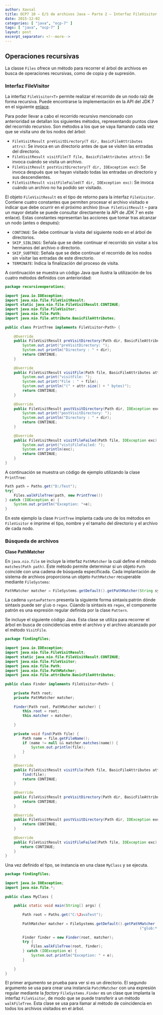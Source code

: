 ```yaml
---
author: Xavsal
title: OCP7 10 – E/S de archivos Java – Parte 2 – Interfaz FileVisitor
date: 2015-12-02
categories: [ "java", "ocp-7" ]
tags: [ "java", "ocp-7" ]
layout: post
excerpt_separator: <!--more-->
---
```


<!--more-->

## Operaciones recursivas

La classe `Files` ofrece un método para recorrer el árbol de archivos en busca de operaciones recursivas, como de copia y de supresión.

### Interfaz FileVisitor<T>

La interfaz `FileVisitor<T>` permite realizar el recorrido de un nodo raíz de forma recursiva. 
Puede encontrarse la implementación en la API del JDK 7 en el siguiente [enlace](https://docs.oracle.com/javase/7/docs/api/java/nio/file/FileVisitor.html).

Para poder llevar a cabo el recorrido recursivo mencionado con anterioridad se detallan los siguientes métodos, representando puntos clave del recorrido recursivo. 
Son métodos a los que se vaya llamando cada vez que se visita uno de los nodos del árbol:

- `FileVisitResult preVisitDirectory(T dir, BasicFileAttributes attrs)`: Se invoca en un directorio antes de que se visiten las entradas del directorio.
- `FileVisitResult visitFile(T file, BasicFileAttributes attrs)`: Se invoca cuándo se visita un archivo.
- `FileVisitResult postVisitDirectory(T dir, IOException exc)`: Se invoca después que se hayan visitado todas las entradas un directorio y sus descendientes.
- `FileVisitResult visitFileFailed(T dir, IOException exc)`: Se invoca cuándo un archivo no ha podido ser visitado.

El objeto `FileVisitResult` es el tipo de retorno para la interfaz `FileVisitor`. 
Contiene cuatro constantes  que permiten procesar el archivo visitado e indicar que debe ocurrir en el próximo archivo 
(`Enum FileVisitResult` – para un mayor detalle se puede consultar directamente la API de JDK 7 en este enlace). 
Estas constantes representan  las acciones que tomar tras alcanzar un nodo (antes o después):

- `CONTINUE`: Se debe continuar la visita del siguiente nodo en el árbol de directorios.
- `SKIP_SIBLINGS`: Señala que se debe continuar el recorrido sin visitar a los hermanos del archivo o directorio.
- `SKIP_SUBTREE`: Señala que se debe continuar el recorrido de los nodos sin visitar las entradas de este directorio.
- `TERMINATE`: Indica la finalización del proceso de visita.

A continuación se muestra un código Java que ilustra la utilización de los cuatro métodos definidos con anterioridad:

```java
package recursiveoperations;
 
import java.io.IOException;
import java.nio.file.FileVisitResult;
import static java.nio.file.FileVisitResult.CONTINUE;
import java.nio.file.FileVisitor;
import java.nio.file.Path;
import java.nio.file.attribute.BasicFileAttributes;
 
public class PrintTree implements FileVisitor<Path> {
 
    @Override
    public FileVisitResult preVisitDirectory(Path dir, BasicFileAttributes attr) {
        System.out.print("preVisitDirectory: ");
        System.out.println("Directory : " + dir);
        return CONTINUE;
    }
 
    @Override
    public FileVisitResult visitFile(Path file, BasicFileAttributes attr) {
        System.out.print("visitFile: ");
        System.out.print("File : " + file);
        System.out.println("(" + attr.size() + " bytes)");
        return CONTINUE;
    }
 
    @Override
    public FileVisitResult postVisitDirectory(Path dir, IOException exc) {
        System.out.print("postVisitDirectory: ");
        System.out.println("Directory : " + dir);
        return CONTINUE;
    }
 
    @Override
    public FileVisitResult visitFileFailed(Path file, IOException exc) {
        System.out.print("vistiFileFailed: ");
        System.err.println(exc);
        return CONTINUE;
    }
}
```

A continuación se muestra un código de ejemplo utilizando la clase `PrintTree`:

```java
Path path = Paths.get("D:/Test");
try{
    Files.walkFileTree(path, new PrintTree())
} catch (IOException e) {
    System.out.println("Exception: "+e);
}
```

En este ejemplo la clase `PrintTree` implanta cada uno de los métodos en `FileVisitor` e imprime el tipo, nombre y el tamaño del directorio y el archivo de cada nodo.

### Búsqueda de archivos

**Clase PathMatcher**

En `java.nio.file` se incluye la interfaz `PathMatcher` la cuál define el método `matches(Path path)`. 
Éste método  permite determinar si un objeto `Path` coincide con una cadena de búsqueda especificada.
Cada implantación de sistema de archivos proporciona un objeto `PathMatcher` recuperable mediante `FileSystems`:

```java
PathMatcher matcher = FileSystems.getDefault().getPathMatcher(String syntaxPattern);
```

La cadena `syntaxPattern` presenta la siguiente forma sintaxis:patrón dónde sintaxis puede ser `glob` o `regex`. Cúando la sintaxis es `regex`, 
el componente patrón es una expresión regular definida por la clase `Pattern`.

Se incluye el siguiente código Java. Esta clase se utiliza para recorrer el árbol en busca de coincidencias entre el archivo y el archivo alcanzado por el método `VisitFile`.

```java
package findingfiles;
 
import java.io.IOException;
import java.nio.file.FileVisitResult;
import static java.nio.file.FileVisitResult.CONTINUE;
import java.nio.file.FileVisitor;
import java.nio.file.Path;
import java.nio.file.PathMatcher;
import java.nio.file.attribute.BasicFileAttributes;
 
public class Finder implements FileVisitor<Path> {
     
    private Path root;
    private PathMatcher matcher;
     
    Finder(Path root, PathMatcher matcher) {
        this.root = root;
        this.matcher = matcher;
         
    }
     
    private void find(Path file) {
        Path name = file.getFileName();
        if (name != null && matcher.matches(name)) {            
            System.out.println(file);
        }
    }
     
    @Override
    public FileVisitResult visitFile(Path file, BasicFileAttributes attrs) {
        find(file);
        return CONTINUE;
    }
     
    @Override
    public FileVisitResult preVisitDirectory(Path dir, BasicFileAttributes attrs) {
        return CONTINUE;
    }
     
    @Override
    public FileVisitResult postVisitDirectory(Path dir, IOException exc) {
        return CONTINUE;
    }
     
    @Override
    public FileVisitResult visitFileFailed(Path file, IOException exc) {
       return CONTINUE;
    }
}
```

Una vez definido el tipo, se instancia en una clase `MyClass` y se ejecuta.

```java
package findingfiles;
 
import java.io.IOException;
import java.nio.file.*;
 
public class MyClass {
 
    public static void main(String[] args) {
 
        Path root = Paths.get("C:\JavaTest");
 
        PathMatcher matcher = FileSystems.getDefault().getPathMatcher
                                                              ("glob:*.{java,class}");
         
        Finder finder = new Finder(root, matcher);
        try {
            Files.walkFileTree(root, finder);
        } catch (IOException e) {
            System.out.println("Exception: " + e);
        }
        
    }
}
```

El primer argumento se prueba para ver si es un directorio. El segundo argumento se usa para crear una instancia `PatchMatcher` con una expresión regular mediante 
la _factory_ `FileSystems.Finder` es un clase que implanta la interfaz `FileVisitor`, de modo que se puede transferir a un método `walkFileTree`. 
Esta clase se usa para llamar al método de coincidencia en todos los archivos visitados en el árbol.
